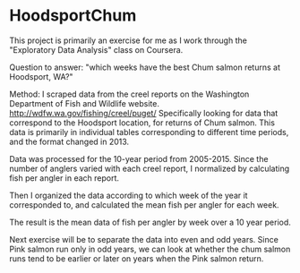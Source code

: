 # HoodsportChum

This project is primarily an exercise for me as I work through the "Exploratory Data Analysis" class on Coursera.

Question to answer: "which weeks have the best Chum salmon returns at Hoodsport, WA?"

Method:
I scraped data from the creel reports on the Washington Department of Fish and Wildlife website. http://wdfw.wa.gov/fishing/creel/puget/
Specifically looking for data that correspond to the Hoodsport location, for returns of Chum salmon.
This data is primarily in individual tables corresponding to different time periods, and the format changed in 2013.

Data was processed for the 10-year period from 2005-2015. Since the number of anglers varied with each creel report, I 
normalized by calculating fish per angler in each report. 

Then I organized the data according to which week of the year it corresponded to, and calculated the mean fish per angler for
each week. 

The result is the mean data of fish per angler by week over a 10 year period.

Next exercise will be to separate the data into even and odd years. Since Pink salmon run only in odd years, we can look at whether
the chum salmon runs tend to be earlier or later on years when the Pink salmon return.


